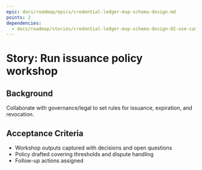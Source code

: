 ```yaml
---
epic: docs/roadmap/epics/credential-ledger-mvp-schema-design.md
points: 2
dependencies:
  - docs/roadmap/stories/credential-ledger-mvp-schema-design-02-use-case-mapping.md
---
```

# Story: Run issuance policy workshop

## Background
Collaborate with governance/legal to set rules for issuance, expiration, and revocation.

## Acceptance Criteria
- Workshop outputs captured with decisions and open questions
- Policy drafted covering thresholds and dispute handling
- Follow-up actions assigned
